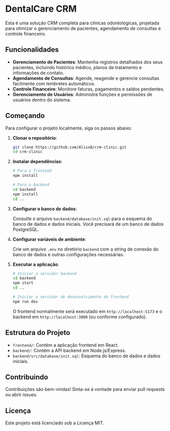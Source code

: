 # DentalCare CRM

Esta é uma solução CRM completa para clínicas odontológicas, projetada para otimizar o gerenciamento de pacientes, agendamento de consultas e controle financeiro.

## Funcionalidades

* **Gerenciamento de Pacientes**: Mantenha registros detalhados dos seus pacientes, incluindo histórico médico, planos de tratamento e informações de contato.
* **Agendamento de Consultas**: Agende, reagende e gerencie consultas facilmente com lembretes automáticos.
* **Controle Financeiro**: Monitore faturas, pagamentos e saldos pendentes.
* **Gerenciamento de Usuários**: Administre funções e permissões de usuários dentro do sistema.

## Começando

Para configurar o projeto localmente, siga os passos abaixo:

1. **Clonar o repositório**:

   ```bash
   git clone https://github.com/AlisxB/crm-clinic.git
   cd crm-clinic
   ```

2. **Instalar dependências**:

   ```bash
   # Para o frontend
   npm install

   # Para o backend
   cd backend
   npm install
   cd ..
   ```

3. **Configurar o banco de dados**:

   Consulte o arquivo `backend/database/init.sql` para o esquema do banco de dados e dados iniciais. Você precisará de um banco de dados PostgreSQL.

4. **Configurar variáveis de ambiente**:

   Crie um arquivo `.env` no diretório `backend` com a string de conexão do banco de dados e outras configurações necessárias.

5. **Executar a aplicação**:

   ```bash
   # Iniciar o servidor backend
   cd backend
   npm start
   cd ..

   # Iniciar o servidor de desenvolvimento do frontend
   npm run dev
   ```

   O frontend normalmente será executado em `http://localhost:5173` e o backend em `http://localhost:3000` (ou conforme configurado).

## Estrutura do Projeto

* `frontend/`: Contém a aplicação frontend em React.
* `backend/`: Contém a API backend em Node.js/Express.
* `backend/src/database/init.sql`: Esquema do banco de dados e dados iniciais.

## Contribuindo

Contribuições são bem-vindas! Sinta-se à vontade para enviar pull requests ou abrir issues.

## Licença

Este projeto está licenciado sob a Licença MIT.